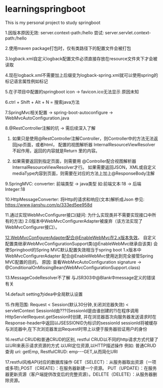 # learningspringboot
This is my personal project to study springboot

1.因版本原因无效: server.context-path:/hello
尝试: server.servlet.context-path:/hello

2.使用maven package打包时，仅有类路径下的配置文件会被打包

3.logback.xml自定义logback配置文件必须直接存放在resource文件夹下才会被读取

4.现在logback.xml不需要加上后缀变为logback-spring.xml就可以使用spring的标记语言属性例如<springProfile name="dev">标记

5.在子项目中配置的springboot icon -> favicon.ico无法显示 原因未知

6.ctrl + Shift + Alt + N = 搜索java方法

7.SpringMvc相关配置 -> spring-boot-autoconfigure -> WebMvcAutoConfiguration.java

8.@RestController注解的坑 -> 需后续深入了解
1) 如果只是使用@RestController注解Controller，则Controller中的方法无法返回jsp页面，或者html，
配置的视图解析器 InternalResourceViewResolver不起作用，返回的内容就是Return 里的内容。

2) 如果需要返回到指定页面，则需要用 @Controller配合视图解析器InternalResourceViewResolver才行。
    如果需要返回JSON，XML或自定义mediaType内容到页面，则需要在对应的方法上加上@ResponseBody注解

9.SpringMVC: converter: 前端类型 -> java类型 如:前端文本:18 -> 后端Integer:18

10.HttpMessageConverter: 将Http的请求和响应(文本)解析成Json
参见: https://www.jianshu.com/p/333ed5ee958d

11.通过实现WebMvcConfigurer接口(疑问: 为什么实现类并不需要实现接口中所有的方法)
2.0版本中WebMvcConfigurerAdapter被废弃（该方法实现了WebMvcConfigurer接口）。

12.WebMvcConfigurerAdapter配合@EnableWebMvc在2.x版本失效。
自定义配置类继承WebMvcConfigurationSupport类(@EnableWebMvc继承自该类)
会使Springboot的Spring MVC默认配置失效相当于spring boot 1.x版本中WebMvcConfigurerAdapter
配合@EnableWebMvc使用达到完全接管Spring MVC配置的目的。
原因: 查看WebMvcAutoConfiguration signature -> @ConditionalOnMissingBean(WebMvcConfigurationSupport.class)

13.MessageCodeResolver不了解 与JSR303中@Blank中message定义的错误有关

14.default setting为idea中全局默认设置

15.作用范围: Request < Session(默认30分钟,关闭浏览器失效) < servletContext
SessionId由???(SessionId是由谁创建的?)在程序调用HttpServletRequest.getSession时创建,
并在浏览器首次向服务器发送请求时在Response-header中返回以JSESSIONID为标识的sessionId
sessionId将被缓存与浏览器中,在下次浏览器发出Request时带上以便于服务器验证用户的身份

16.restful CRUD和普通CRUD的区别, restful CRUD以不同的http请求方式代替了以URI来表示请求资源的方式
以URI定位资源,以HTTP描述操作
例如: 普通CRUD查询 uri: getEmp, RestfulCRUD: emp---GET,从而简化URI

17.restful风格API对应的数据库操作
GET（SELECT）：从服务器取出资源（一项或多项),POST（CREATE）：在服务器新建一个资源。
PUT（UPDATE）：在服务器更新资源（客户端提供改变后的完整资源）。DELETE（DELETE）：从服务器删除资源。